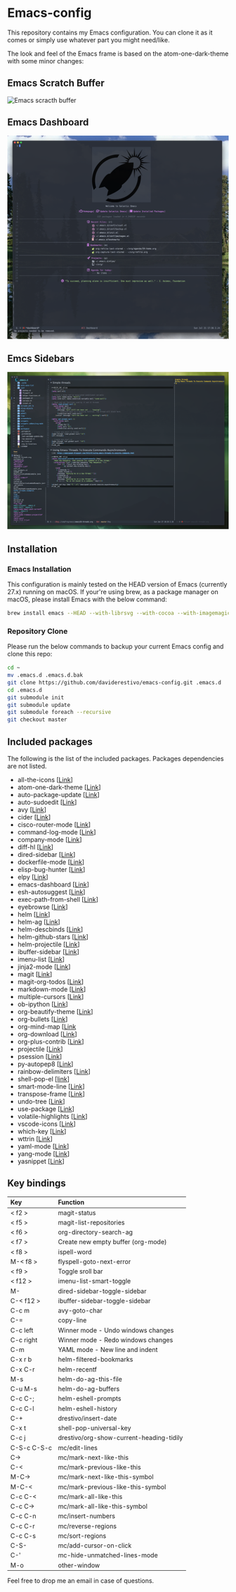 # Emacs-config

This repository contains my Emacs configuration. You can clone it as
it comes or simply use whatever part you might need/like.

The look and feel of the Emacs frame is based on the
atom-one-dark-theme with some minor changes:

## Emacs Scratch Buffer
![Emacs scracth buffer](https://raw.githubusercontent.com/daviderestivo/emacs-config/master/screenshots/emacs_scratch_buffer.png)

## Emacs Dashboard
![Emacs dashboard](https://raw.githubusercontent.com/daviderestivo/emacs-config/master/screenshots/emacs_dashboard.png)

## Emcs Sidebars
![Emacs sidebars](https://raw.githubusercontent.com/daviderestivo/emacs-config/master/screenshots/emacs_sidebars.png)

## Installation
### Emacs Installation

This configuration is mainly tested on the HEAD version of Emacs
(currently 27.x) running on macOS. If your're using brew, as a package
manager on macOS, please install Emacs with the below command:

``` bash
brew install emacs --HEAD --with-librsvg --with-cocoa --with-imagemagick@6
```

### Repository Clone

Please run the below commands to backup your current Emacs config and clone this repo:

``` bash
cd ~
mv .emacs.d .emacs.d.bak
git clone https://github.com/daviderestivo/emacs-config.git .emacs.d
cd .emacs.d
git submodule init
git submodule update
git submodule foreach --recursive
git checkout master
```

## Included packages

The following is the list of the included packages. Packages dependencies are
not listed.

* all-the-icons [[Link](https://github.com/domtronn/all-the-icons.el)]
* atom-one-dark-theme [[Link](https://github.com/jonathanchu/atom-one-dark-theme)]
* auto-package-update [[Link](https://github.com/rranelli/auto-package-update.el)]
* auto-sudoedit [[Link](https://github.com/ncaq/auto-sudoedit)]
* avy [[Link](https://github.com/abo-abo/avy)]
* cider [[Link](https://github.com/clojure-emacs/cider)]
* cisco-router-mode [[Link](https://www.emacswiki.org/emacs/download/cisco-router-mode.el)]
* command-log-mode [[Link](https://github.com/lewang/command-log-mode)]
* company-mode [[Link](https://github.com/company-mode/company-mode)]
* diff-hl [[Link](https://github.com/dgutov/diff-hl)]
* dired-sidebar [[Link](https://github.com/jojojames/dired-sidebar)]
* dockerfile-mode [[Link](https://github.com/spotify/dockerfile-mode)]
* elisp-bug-hunter [[Link](https://github.com/Malabarba/elisp-bug-hunter)]
* elpy [[Link](https://elpy.readthedocs.io)]
* emacs-dashboard [[Link](https://github.com/rakanalh/emacs-dashboard)]
* esh-autosuggest [[Link](https://github.com/dieggsy/esh-autosuggest)]
* exec-path-from-shell [[Link](https://github.com/purcell/exec-path-from-shell)]
* eyebrowse [[Link](https://github.com/wasamasa/eyebrowse)]
* helm [[Link](https://github.com/emacs-helm/helm)]
* helm-ag [[Link](https://github.com/syohex/emacs-helm-ag)]
* helm-descbinds [[Link](https://github.com/emacs-helm/helm-descbinds)]
* helm-github-stars [[Link](https://github.com/Sliim/helm-github-stars)]
* helm-projectile [[Link](https://github.com/bbatsov/helm-projectile)]
* ibuffer-sidebar [[Link](https://github.com/jojojames/ibuffer-sidebar)]
* imenu-list [[Link](https://github.com/bmag/imenu-list)]
* jinja2-mode [[Link](https://github.com/paradoxxxzero/jinja2-mode)]
* magit [[Link](https://magit.vc)]
* magit-org-todos [[Link](https://github.com/danielma/magit-org-todos.el)]
* markdown-mode [[Link](http://jblevins.org/projects/markdown-mode)]
* multiple-cursors [[Link](https://github.com/magnars/multiple-cursors.el)]
* ob-ipython [[Link](https://github.com/gregsexton/ob-ipython)]
* org-beautify-theme [[Link](https://github.com/jonnay/org-beautify-theme)]
* org-bullets [[Link](https://github.com/sabof/org-bullets)]
* org-mind-map [[Link](https://github.com/theodorewiles/org-mind-map)
* org-download [[Link](https://github.com/abo-abo/org-download)]
* org-plus-contrib [[Link](http://orgmode.org)]
* projectile [[Link](https://github.com/bbatsov/projectile)]
* psession [[Link](https://github.com/thierryvolpiatto/psession)]
* py-autopep8 [[Link](https://github.com/paetzke/py-autopep8.el)]
* rainbow-delimiters [[Link](https://www.emacswiki.org/emacs/RainbowDelimiters)]
* shell-pop-el [[link](https://github.com/kyagi/shell-pop-el)]
* smart-mode-line [[Link](https://github.com/Malabarba/smart-mode-line)]
* transpose-frame [[Link](https://www.emacswiki.org/emacs/TransposeFrame)]
* undo-tree [[Link](https://github.com/emacsmirror/undo-tree)]
* use-package [[Link](https://github.com/jwiegley/use-package)]
* volatile-highlights [[Link](https://github.com/k-talo/volatile-highlights.el)]
* vscode-icons [[Link](https://github.com/jojojames/vscode-icon-emacs)]
* which-key [[Link](https://github.com/justbur/emacs-which-key)]
* wttrin [[Link](https://github.com/bcbcarl/emacs-wttrin)]
* yaml-mode [[Link](https://github.com/yoshiki/yaml-mode)]
* yang-mode [[Link](https://github.com/mbj4668/yang-mode)]
* yasnippet [[Link](https://github.com/joaotavora/yasnippet)]

## Key bindings

| Key           | Function                                 |
| :---          | :---                                     |
| < f2 >        | magit-status                             |
| < f5 >        | magit-list-repositories                  |
| < f6 >        | org-directory-search-ag                  |
| < f7 >        | Create new empty buffer (org-mode)       |
| < f8 >        | ispell-word                              |
| M-< f8 >      | flyspell-goto-next-error                 |
| < f9 >        | Toggle sroll bar                         |
| < f12 >       | imenu-list-smart-toggle                  |
| M-<f12>       | dired-sidebar-toggle-sidebar             |
| C-< f12 >     | ibuffer-sidebar-toggle-sidebar           |
| C-c m         | avy-goto-char                            |
| C-=           | copy-line                                |
| C-c left      | Winner mode - Undo windows changes       |
| C-c right     | Winner mode - Redo windows changes       |
| C-m           | YAML mode - New line and indent          |
| C-x r b       | helm-filtered-bookmarks                  |
| C-x C-r       | helm-recentf                             |
| M-s           | helm-do-ag-this-file                     |
| C-u M-s       | helm-do-ag-buffers                       |
| C-c C-;       | helm-eshell-prompts                      |
| C-c C-l       | helm-eshell-history                      |
| C-+           | drestivo/insert-date                     |
| C-x t         | shell-pop-universal-key                  |
| C-c j         | drestivo/org-show-current-heading-tidily |
| C-S-c C-S-c   | mc/edit-lines                            |
| C->           | mc/mark-next-like-this                   |
| C-<           | mc/mark-previous-like-this               |
| M-C->         | mc/mark-next-like-this-symbol            |
| M-C-<         | mc/mark-previous-like-this-symbol        |
| C-c C-<       | mc/mark-all-like-this                    |
| C-c C->       | mc/mark-all-like-this-symbol             |
| C-c C-n       | mc/insert-numbers                        |
| C-c C-r       | mc/reverse-regions                       |
| C-c C-s       | mc/sort-regions                          |
| C-S-<mouse-1> | mc/add-cursor-on-click                   |
| C-'           | mc-hide-unmatched-lines-mode             |
| M-o           | other-window                             |


Feel free to drop me an email in case of questions.
